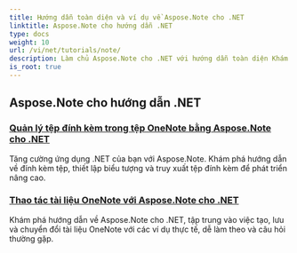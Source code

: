 ```yaml
---
title: Hướng dẫn toàn diện và ví dụ về Aspose.Note cho .NET
linktitle: Aspose.Note cho hướng dẫn .NET
type: docs
weight: 10
url: /vi/net/tutorials/note/
description: Làm chủ Aspose.Note cho .NET với hướng dẫn toàn diện Khám phá tệp đính kèm, siêu liên kết, hình ảnh, v.v. Nâng cao khả năng thao tác tài liệu OneNote của bạn.
is_root: true
---
```


## Aspose.Note cho hướng dẫn .NET 
### [Quản lý tệp đính kèm trong tệp OneNote bằng Aspose.Note cho .NET](./manage-attachments/)
Tăng cường ứng dụng .NET của bạn với Aspose.Note. Khám phá hướng dẫn về đính kèm tệp, thiết lập biểu tượng và truy xuất tệp đính kèm để phát triển nâng cao.
### [ Thao tác tài liệu OneNote với Aspose.Note cho .NET](./one-note-document-manipulation/)
Khám phá hướng dẫn về Aspose.Note cho .NET, tập trung vào việc tạo, lưu và chuyển đổi tài liệu OneNote với các ví dụ thực tế, dễ làm theo và câu hỏi thường gặp.